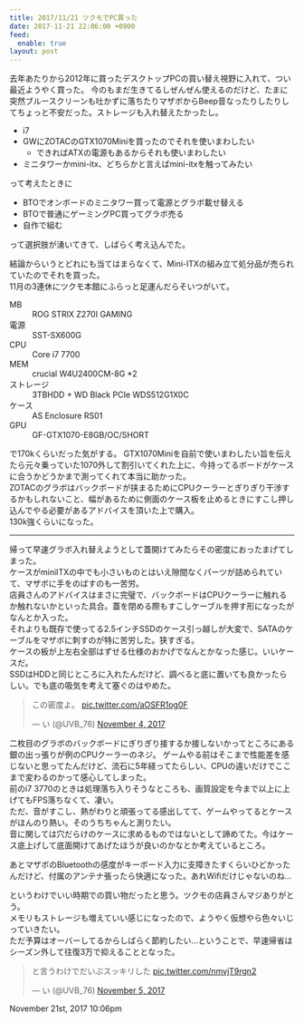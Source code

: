 ```yaml
---
title: 2017/11/21 ツクモでPC買った
date: 2017-11-21 22:06:00 +0900
feed:
  enable: true
layout: post
---
```

<p>      去年あたりから2012年に買ったデスクトップPCの買い替え視野に入れて、つい最近ようやく買った。      今のもまだ生きてるしぜんぜん使えるのだけど、たまに突然ブルースクリーンも吐かずに落ちたりマザボからBeep音なったりしたりしてちょっと不安だった。ストレージも入れ替えたかったし。    </p>    <ul>      <li>i7</li>      <li>        GWにZOTACのGTX1070Miniを買ったのでそれを使いまわしたい        <ul>          <li>できればATXの電源もあるからそれも使いまわしたい</li>        </ul>      </li>      <li>ミニタワーかmini-itx、どちらかと言えばmini-itxを触ってみたい</li>    </ul>    <p>って考えたときに</p>    <ul>      <li>BTOでオンボードのミニタワー買って電源とグラボ載せ替える</li>      <li>BTOで普通にゲーミングPC買ってグラボ売る</li>      <li>自作で組む</li>    </ul>    <p>って選択肢が湧いてきて、しばらく考え込んでた。</p>    <p>      結論からいうとどれにも当てはまらなくて、Mini-ITXの組み立て処分品が売られていたのでそれを買った。<br>      11月の3連休にツクモ本館にふらっと足運んだらそいつがいて。    </p>    <dl>      <dt>MB</dt>      <dd>ROG STRIX Z270I GAMING</dd>      <dt>電源</dt>      <dd>SST-SX600G</dd>      <dt>CPU</dt>      <dd>Core i7 7700</dd>      <dt>MEM</dt>      <dd>crucial W4U2400CM-8G *2</dd>      <dt>ストレージ</dt>      <dd>3TBHDD + WD Black PCIe WDS512G1X0C</dd>      <dt>ケース</dt>      <dd>AS Enclosure RS01</dd>      <dt>GPU</dt>      <dd>GF-GTX1070-E8GB/OC/SHORT</dd>    </dl>    <p>      で170kくらいだった気がする。      GTX1070Miniを自前で使いまわしたい旨を伝えたら元々乗っていた1070外して割引いてくれた上に、今持ってるボードがケースに合うかどうかまで測ってくれて本当に助かった。<br>      ZOTACのグラボはバックボードが挟まるためにCPUクーラーとぎりぎり干渉するかもしれないこと、幅があるために側面のケース板を止めるときにすこし押し込んでやる必要があるアドバイスを頂いた上で購入。<br>      130k強くらいになった。    </p>    <hr>    <p>      帰って早速グラボ入れ替えようとして蓋開けてみたらその密度におったまげてしまった。<br>      ケースがminiITXの中でも小さいものとはいえ隙間なくパーツが詰められていて、マザボに手をのばすのも一苦労。<br>      店員さんのアドバイスはまさに完璧で、バックボードはCPUクーラーに触れるか触れないかといった具合。蓋を閉める際もすこしケーブルを押す形になったがなんとか入った。<br>      それよりも既存で使ってる2.5インチSSDのケース引っ越しが大変で、SATAのケーブルをマザボに刺すのが特に苦労した。狭すぎる。<br>      ケースの板が上左右全部はずせる仕様のおかげでなんとかなった感じ。いいケースだ。<br>      SSDはHDDと同じところに入れたんだけど、調べると底に置いても良かったらしい。でも底の吸気を考えて塞ぐのはやめた。    </p>    <blockquote class="twitter-tweet" data-lang="en">      <p lang="ja" dir="ltr">        この密度よ。        <a href="https://t.co/aOSFR1og0F" target="_blank">pic.twitter.com/aOSFR1og0F</a>      </p>      — い (@UVB_76)      <a href="https://twitter.com/UVB_76/status/926823995374055424?ref_src=twsrc%5Etfw" target="_blank">November 4, 2017</a>    </blockquote>    <p>      <script async src="https://platform.twitter.com/widgets.js" charset="utf-8"></script>      二枚目のグラボのバックボードにぎりぎり接するか接しないかってところにある銀の出っ張りが例のCPUクーラーのネジ。      ゲームやる前はそこまで性能差を感じないと思ってたんだけど、流石に5年経ってたらしい、CPUの違いだけでここまで変わるのかって感心してしまった。<br>      前のi7      3770のときは処理落ち入りそうなところも、画質設定を今まで以上に上げてもFPS落ちなくて、凄い。<br>      ただ、音がすこし、熱がわりと頑張ってる感出してて、ゲームやってるとケースがほんのり熱い。そのうちちゃんと測りたい。<br>      音に関しては穴だらけのケースに求めるものではないとして諦めてた。今はケース底上げして底面開けてあげたほうが良いのかなとか考えているところ。    </p>    <p>      あとマザボのBluetoothの感度がキーボード入力に支障きたすくらいひどかったんだけど、付属のアンテナ張ったら快適になった。あれWifiだけじゃないのね…    </p>    <p>      というわけでいい時期での買い物だったと思う。ツクモの店員さんマジありがとう。<br>      メモリもストレージも増えていい感じになったので、ようやく仮想やら色々いじっていきたい。<br>      ただ予算はオーバーしてるからしばらく節約したい…ということで、早速帰省はシーズン外して往復3万で抑えることとなった。    </p>    <blockquote class="twitter-tweet" data-lang="en">      <p lang="ja" dir="ltr">        と言うわけでだいぶスッキリした        <a href="https://t.co/nmvjT9rgn2" target="_blank">pic.twitter.com/nmvjT9rgn2</a>      </p>      — い (@UVB_76)      <a href="https://twitter.com/UVB_76/status/927032221612961792?ref_src=twsrc%5Etfw" target="_blank">November 5, 2017</a>    </blockquote>    <script async src="https://platform.twitter.com/widgets.js" charset="utf-8"></script>    <div id="footer">      <span id="timestamp"> November 21st, 2017 10:06pm </span>    </div>
